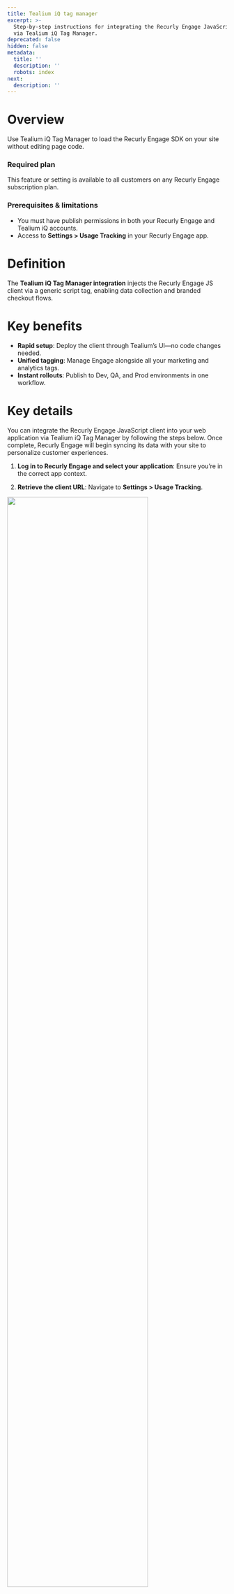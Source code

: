 ```yaml
---
title: Tealium iQ tag manager
excerpt: >-
  Step-by-step instructions for integrating the Recurly Engage JavaScript client
  via Tealium iQ Tag Manager.
deprecated: false
hidden: false
metadata:
  title: ''
  description: ''
  robots: index
next:
  description: ''
---
```

# Overview

Use Tealium iQ Tag Manager to load the Recurly Engage SDK on your site without editing page code.

### Required plan

This feature or setting is available to all customers on any Recurly Engage subscription plan.

### Prerequisites & limitations

* You must have publish permissions in both your Recurly Engage and Tealium iQ accounts.
* Access to **Settings > Usage Tracking** in your Recurly Engage app.

# Definition

The **Tealium iQ Tag Manager integration** injects the Recurly Engage JS client via a generic script tag, enabling data collection and branded checkout flows.

# Key benefits

* **Rapid setup**: Deploy the client through Tealium’s UI—no code changes needed.
* **Unified tagging**: Manage Engage alongside all your marketing and analytics tags.
* **Instant rollouts**: Publish to Dev, QA, and Prod environments in one workflow.

# Key details

You can integrate the Recurly Engage JavaScript client into your web application via Tealium iQ Tag Manager by following the steps below. Once complete, Recurly Engage will begin syncing its data with your site to personalize customer experiences.

1. **Log in to Recurly Engage and select your application**: Ensure you’re in the correct app context.

2. **Retrieve the client URL**: Navigate to **Settings > Usage Tracking**.

<Image align="center" className="border" border={true} width="80% " src="https://files.readme.io/539dc52-Screenshot_2024-05-22_at_21.56.18.png" />

3. **Copy** the URL portion of the code snippet; you’ll need it in step 7.

<Image align="center" className="border" border={true} width="80% " src="https://files.readme.io/1e10450-Screenshot_2024-05-22_at_21.59.39.png" />

4. **Log in to Tealium iQ and select the correct profile**

<Image align="center" className="border" border={true} width="80% " src="https://files.readme.io/7cde0a3-tealium-2a.png" />

5. **Add a new tag**: Go to the **Tags** tab and click **Add Tag**.

<Image align="center" className="border" border={true} width="80% " src="https://files.readme.io/daa497e-tealium-3.png" />

6. **Choose the Generic Tag template**: In the popup search for “Generic Tag” and click **Add**.

<Image align="center" className="border" border={true} width="80% " src="https://files.readme.io/af67285-tealium-4.png" />

7. **Configure the Recurly Engage tag**

* **Title**: Recurly Engage Tag
* **Type**: Script
* **Base URL**: Paste the URL from step 2
* **Request Script Once**: Enable

<Image align="center" className="border" border={true} width="80% " src="https://files.readme.io/aaa8198-tealium-5a.png" />

<br />

<Image align="center" className="border" border={true} width="80% " src="https://files.readme.io/93928cb-tealium-5.png" />

8. **Publish the tag**: Click **Dev**, **QA**, and **Prod** to push the tag through each environment.

<Image align="center" className="border" border={true} width="80% " src="https://files.readme.io/e8db19b-tealium-6.png" />